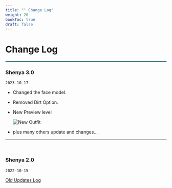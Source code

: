 ```yaml
---
title: "└ Change Log"
weight: 20
bookToc: true
draft: false
---
```


Change Log
===========

<hr style="border: 1px solid #44c0c9;">

### Shenya 3.0

`2023-10-17`

* Changed the face model.

* Removed Dirt Option.

* New Preview level

  ![New Outfit](../img/changelog/2023-10-17/new-preview-level.jpg)

* plus many others update and changes...

---

<br/>

### Shenya 2.0

`2022-10-15`

[Old Updates Log](https://unreal-shenya.readthedocs.io/en/latest/updates-log.html)
